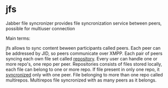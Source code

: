 jfs
===

Jabber file syncronizer provides file syncronization service between peers, possible for multiuser connection

Main terms:

jfs allows to sync content beween participants called peers. 
Each peer can be addressed by JID, so peers communicate over XMPP.
Each pair of peers syncing each own file set called [repository](doc/repository.md). 
Every user can handle one or more repo's, one repo per peer.
Repositories consists of files stored locally, each file can belong to one or more repo. 
If file present in only one repo, it [syncronized](doc/sync.md) only with one peer. 
File belonging to more than one repo called multirepos. 
Multirepos file syncronized with as many peers as it belongs.




